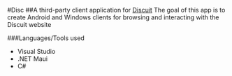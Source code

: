 #Disc
##A third-party client application for [Discuit](https://discuit.net)
The goal of this app is to create Android and Windows clients for browsing and interacting with the Discuit website

###Languages/Tools used
- Visual Studio
- .NET Maui
- C#
